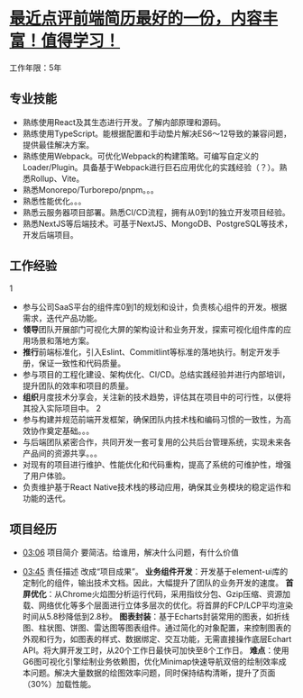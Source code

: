 # [最近点评前端简历最好的一份，内容丰富！值得学习！](https://www.bilibili.com/video/BV1rzvbeaEFC/?spm_id_from=333.788.top_right_bar_window_custom_collection.content.click&vd_source=22af953ea4c09540ad1966711a2d53f0)
工作年限：5年

## 专业技能
- 熟练使用React及其生态进行开发。了解内部原理和源码。
- 熟练使用TypeScript。能根据配置和手动垫片解决ES6～12导致的兼容问题，提供最佳解决方案。
- 熟练使用Webpack。可优化Webpack的构建策略。可编写自定义的Loader/Plugin。具备基于Webpack进行巨石应用优化的实践经验（？）。熟悉Rollup、Vite。
- 熟悉Monorepo/Turborepo/pnpm。。。
- 熟悉性能优化。。。
- 熟悉云服务器项目部署。熟悉CI/CD流程，拥有从0到1的独立开发项目经验。
- 熟悉NextJS等后端技术。可基于NextJS、MongoDB、PostgreSQL等技术，开发后端项目。

## 工作经验
1
- 参与公司SaaS平台的组件库0到1的规划和设计，负责核心组件的开发。根据需求，迭代产品功能。
- **领导**团队开展部门可视化大屏的架构设计和业务开发，探索可视化组件库的应用场景和落地方案。
- **推行**前端标准化，引入Eslint、Commitlint等标准的落地执行。制定开发手册，保证一致性和代码质量。
- 参与项目的工程化建设、架构优化、CI/CD。总结实践经验并进行内部培训，提升团队的效率和项目的质量。
- **组织**月度技术分享会，关注新的技术趋势，评估其在项目中的可行性，以便将其投入实际项目中。
2
- 参与构建并规范前端开发框架，确保团队内技术栈和编码习惯的一致性，为高效协作奠定基础。。。
- 与后端团队紧密合作，共同开发一套可复用的公共后台管理系统，实现未来各产品间的资源共享。。。
- 对现有的项目进行维护、性能优化和代码重构，提高了系统的可维护性，增强了用户体验。
- 负责维护基于React Native技术栈的移动应用，确保其业务模块的稳定运作和功能的迭代。

## 项目经历
- [03:06](https://www.bilibili.com/video/BV1rzvbeaEFC/?t=186.78457#t=03:06.78) 项目简介
要简洁。给谁用，解决什么问题，有什么价值

- [03:45](https://www.bilibili.com/video/BV1rzvbeaEFC/?t=225.001202#t=03:45.00) 责任描述
改成“项目成果”。
**业务组件开发**：开发基于element-ui库的定制化的组件，输出技术文档。因此，大幅提升了团队的业务开发的速度。
**首屏优化**：从Chrome火焰图分析运行代码，采用指纹分包、Gzip压缩、资源加载、网络优化等多个层面进行立体多层次的优化。将首屏的FCP/LCP平均渲染时间从5.8秒降低到2.8秒。
**图表封装**：基于Echarts封装常用的图表，如折线图、柱状图、饼图、雷达图等图表组件。通过简化的对象配置，来控制图表的外观和行为，如图表的样式、数据绑定、交互功能，无需直接操作底层Echart API。将大屏开发工时，从20个工作日最快可加快至8个工作日。
**难点**：使用G6图可视化引擎绘制业务依赖图，优化Minimap快速导航双倍的绘制效率成本问题。解决大量数据的绘图效率问题，同时保持结构清晰，提升了页面（30%）加载性能。

